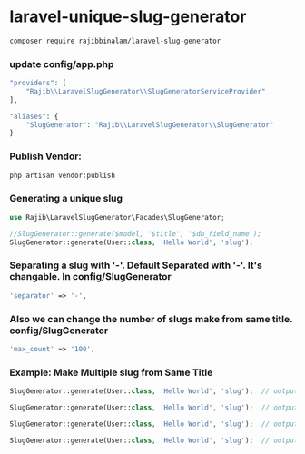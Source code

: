 # laravel-unique-slug-generator

```sh
composer require rajibbinalam/laravel-slug-generator
```
### update config/app.php

```php
"providers": [
    "Rajib\\LaravelSlugGenerator\\SlugGeneratorServiceProvider"
],

"aliases": {
    "SlugGenerator": "Rajib\\LaravelSlugGenerator\\SlugGenerator"
}
```
### Publish Vendor:
```sh
php artisan vendor:publish
```
### Generating a unique slug
```php
use Rajib\LaravelSlugGenerator\Facades\SlugGenerator;

//SlugGenerator::generate($model, '$title', '$db_field_name');
SlugGenerator::generate(User::class, 'Hello World', 'slug');
```
 
### Separating a slug with '-'. Default Separated with '-'. It's changable. In config/SlugGenerator
```php
'separator' => '-',
```
### Also we can change the number of slugs make from same title. config/SlugGenerator
```php
'max_count' => '100',
```


### Example: Make Multiple slug from Same Title
```php
SlugGenerator::generate(User::class, 'Hello World', 'slug');  // output: hello-world

SlugGenerator::generate(User::class, 'Hello World', 'slug');  // output: hello-world-1

SlugGenerator::generate(User::class, 'Hello World', 'slug');  // output: hello-world-2

SlugGenerator::generate(User::class, 'Hello World', 'slug');  // output: hello-world-3
```
